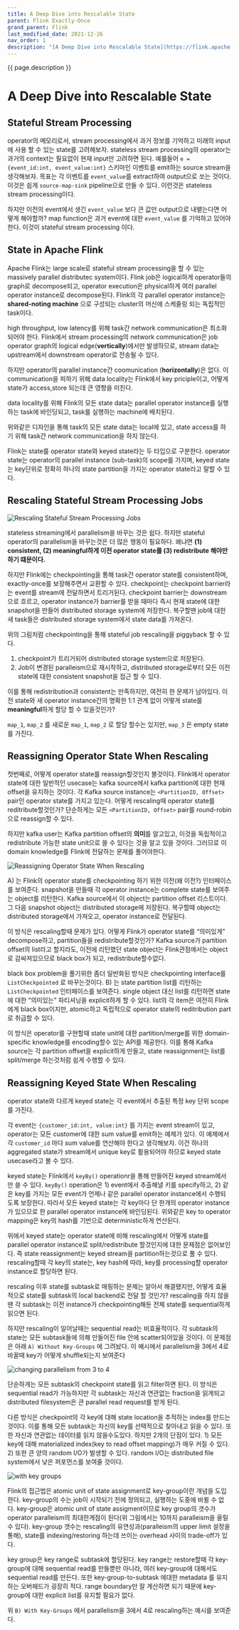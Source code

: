 ```yaml
---
title: A Deep Dive into Rescalable State
parent: Flink Exactly-Once
grand_parent: Flink
last_modified_date: 2021-12-26
nav_order: 1
description: "[A Deep Dive into Rescalable State](https://flink.apache.org/features/2017/07/04/flink-rescalable-state.html) 를 번역한 글 입니다."
---
```

{{ page.description }}

# A Deep Dive into Rescalable State

## Stateful Stream Processing

operator의 메모리로서, stream processing에서 과거 정보를 기억하고 미래의 input에 사용 할 수 있는  state를 고려해보자. stateless stream processing의 operator는 과거의 context는 필요없이 현재 input만 고려하면 된다. 예를들어 `e = {event_id:int, event_value:int}` 스키마인 이벤트를 emit하는 source stream을 생각해보자. 목표는 각 이벤트를 `event_value`를 extract하여 output으로 쏘는 것이다. 이것은 쉽게 `source-map-sink` pipeline으로 만들 수 있다. 이런것은 stateless stream processing이다.

하지만 이전의 event에서 생긴 `event_value` 보다 큰 값만 output으로 내뱉는다면 어떻게 해야할까? map function은 과거 event에 대한 `event_value` 를  기억하고 있어야한다. 이것이 stateful stream processing 이다.

## State in Apache Flink

Apache Flink는 large scale로 stateful stream processing을 할 수 있는 massively parallel distributec system이다. Flink job은 logical하게 operator들의 graph로 decompose되고, operator execution은 physical하게 여러 parallel operator instance로 decompose된다. Flink의 각 parallel operator instance는 **shared-noting machine** 으로 구성되는 cluster의 머신에 스케줄링 되는 독립적인 task이다.

high throughput, low latency를 위해 task간 network communication은 최소화 되어야 한다. Flink에서 stream processing의 network communication은 job operator graph의 logical edge(**vertically**)에서만 발생하므로, stream data는 upstream에서 downstream operator로 전송될 수 있다.

하지만 operator의 parallel instance간 coomunication (**horizontally**)은 없다. 이 communication을 피하기 위해 data locality는 Flink에서 key priciple이고, 어떻게 state가 access,store 되는데 큰 영향을 미친다.

data locality를 위해 Flink의 모든 state data는 parallel operator instance를 실행하는 task에 바인딩되고, task를 실행하는 machine에 배치된다.

위와같은 디자인을 통해 task의 모든 state data는 local에 있고, state access를 하기 위해 task간 network communication을 하지 않는다.

Flink는 state를 operator state와 keyed state라는 두 타입으로 구분한다. operator state는 operator의 parallel instance (sub-task)의 scope를 가지며, keyed state는 key단위로 정확히 하나의 state partition을 가지는 operator state라고 말할 수 있다.

## Rescaling Stateful Stream Processing Jobs

![Rescaling Stateful Stream Processing Jobs](https://flink.apache.org/img/blog/stateless-stateful-streaming.svg)

stateless streaming에서 parallelism을 바꾸는 것은 쉽다. 하지만 stateful operator의 parallelism을 바꾸는것은 더 많은 행동이 필요하다. 왜냐면 **(1) consistent, (2) meaningful하게 이전 operator state를 (3) redistribute 해야만 하기 떄문이다.**

하지만 Flink에는 checkpointing을 통해 task간 operator state를 consistent하며, exactly-once를 보장해주면서 교환할 수 있다. checkpoint는 checkpoint barrier라는 event를 stream에 전달하면서 트리거된다. checkpoint barrier는 downstream으로 흐르고, operator instance가 barrier를 받을 때마다 즉시 현재 state에 대한 snapshot을 만들어 distributed storage system에 저장한다. 복구할땐 job에 대한 새 task들은 distributed storage system에서 state data를 가져온다.

위의 그림처럼 checkpointing을 통해 stateful job rescaling을 piggyback 할 수 있다.

1. checkpoint가 트리거되어 distributed storage system으로 저장된다.
2. Job이 변경된 paralleism으로 재시작하고, distributed storage로부터 모든 이전 state에 대한 consistent snapshot을 접근 할 수 있다.

이를 통해 redistribution과 consistent는 만족하지만, 여전히 한 문제가 남아있다. 이전 state와 새 operator instance간의 명확한 1:1 관계 없이 어떻게 state를 **meaningful**하게 할당 할 수 있을것인가?

`map_1`, `map_2` 를 새로운 `map_1`, `map_2` 로 할당 할수는 있지만, `map_3` 은 empty state를 가진다.

## Reassigning Operator State When Rescaling

첫번째로, 어떻게 operator state를 reassign할것인지 볼것이다. Flink에서 operator state에 대한 일반적인 usecase는 kafka source에서 kafka partition에 대한 현재 offset을 유지하는 것이다. 각 Kafka source instance는 `<PartitionID, Offset>` pair인 operator state를 가지고 있는다. 어떻게 rescaling때 operator state를 reditribute할것인가? 단순하게는 모든 `<PartitionID, Offset>` pair를 round-robin으로 reassign할 수 있다.

하지만 kafka user는 Kafka partition offset의 **의미**를 알고있고, 이것을 독립적이고 redistribute 가능한 state unit으로 쓸 수 있다는 것을 알고 있을 것이다. 그러므로 이 domain knowledge를 Flink에 전달하는 문제를 풀어야한다.

![Reassigning Operator State When Rescaling](https://flink.apache.org/img/blog/list-checkpointed.svg)

A) 는 Flink의 operator state를 checkpointing 하기 위한 이전(왜 이전?) 인터페이스를 보여준다. snapshot을 만들때 각 operator instance는 complete state를 보여주는 object를 리턴한다. Kafka source에서 이 object는 partition offset 리스트이다. 그 다음 snapshot object는 distributed storage에 저장된다. 복구할때 object는 distributed storage에서 가져오고, operator instance로 전달된다.

이 방식은 rescaling할때 문제가 있다. 어떻게 Flink가 operator state를 “의미있게” decompose하고, partition들을 redistribute할것인가? Kafka source가 partition offset의 list라고 할지라도, 이전에 리턴했던 state object는 Flink관점에서는 object로 감싸져있으므로 black box가 되고, redistribute할수없다.

black box problem을 풀기위한 좀더 일반화된 방식은 checkpointing interface를 `ListCheckpointed` 로 바꾸는것이다. B) 는 state partition list를 리턴하는 `ListCheckpointed` 인터페이스를 보여준다. single object 대신 list를 리턴하면 state에 대한 “의미있는” 파티셔닝을 explicit하게 할 수 있다. list의 각 item은 여전히 Flink에게 black box이지만, atomic하고 독립적으로 operator state의 reditribution part로 취급할 수 있다.

이 방식은 operator를 구현할때 state unit에 대한 partition/merge를 위한 domain-specific knowledge를 encoding할수 있는 API를 제공한다. 이를 통해 Kafka source는 각 partition offset을 explicit하게 만들고, state reassignment는 list를 split/merge 하는것처럼 쉽게 수행할 수 있다.

## Reassigning Keyed State When Rescaling

operator state와 다르게 keyed state는 각 event에서 추출된 특정 key 단위 scope를 가진다.

각 event는 `{customer_id:int, value:int}` 를 가지는 event stream이 있고, operator는 모든 customer에 대한 sum value를 emit하는 예제가 있다. 이 예제에서 각 `customer_id` 마다 sum value를 연산해야 한다고 생각해보자. 이건 하나의 aggregated state가 stream에서 unique key로 활용되어야 하므로 keyed state usecase라고 볼 수 있다.

keyed state는 Flink에서 `keyBy()` operationr을 통해 만들어진 keyed stream에서만 쓸 수 있다. `keyBy()` operation은 1) event에서 추출해낼 키를 specify하고, 2) 같은 key를 가지는 모든 event가 언제나 같은 parallel operator instance에서 수행되도록 보장한다. 따라서 모든 keyed state는 각 key마다 단 한개의 operator instance가 있으므로 한 parallel operator instance에 바인딩된다. 위와같은 key to operator mapping은 key의 hash를 기반으로 deterministic하게 연산된다.

위에서 keyed state는 operator state에 비해 rescaling에서 어떻게 state를 parallel operator instance로 split/redistribute 할것인지에 대한 문제점은 없어보인다. 즉 state reassignment는 keyed stream을 partition하는것으로 풀 수 있다. rescaling할때 각 key의 state는, key hash에 따라, key를 processing할 operator instance로 할당하면 된다.

rescaling 이후 state를 subtask로 매핑하는 문제는 알아서 해결됐지만, 어떻게 효율적으로 state를 subtask의 local backend로 전달 할 것인가? rescaling을 하지 않을땐 각 subtask는 이전 instance가 checkpointing해둔 전체 state를 sequential하게 읽으면 된다.

하지만 rescaling이 일어날때는 sequential read는 비효율적이다. 각 subtask의 state는 모든 subtask들에 의해 만들어진 file 안에 scatter되어있을 것이다. 이 문제점은 아래 `A) Without Key-Groups` 에 그려놨다. 이 예시에서 parallelism을 3에서 4로 바꿀때 key가 어떻게 shuffle되는지 보여준다

![changing parallelism from 3 to 4](a-deep-dive-into-rescalable-state/Untitled.png)

단순하게는 모든 subtask의 checkpoint state를 읽고 filter하면 된다. 이 방식은 sequential read가 가능하지만 각 subtask는 자신과 연관없는 fraction을 읽게되고 distributed filesystem은 큰 parallel read request를 받게 된다.

다른 방식은 checkpoint의 각 key에 대해 state location을 추적하는 index를 만드는 것이다. 이를 통해 모든 subtask는 자신의 key를 선택적으로 찾아내고 읽을 수 있다. 또한 자신과 연관없는 데이터를 읽지 않을수도있다. 하지만 2개의 단점이 있다. 1) 모든 key에 대해 materialized index(key to read offset mapping)가 매우 커질 수 있다. 2) 또한 큰 양의 random I/O가 발생할 수 있다. random I/O는 distributed file system에서 낮은 퍼포먼스를 보여줄 것이다.

![with key groups](a-deep-dive-into-rescalable-state/Untitled1.png)

Flink의 접근법은 atomic unit of state assignment로 key-group이란 개념을 도입한다. key-group의 수는 job이 시작되기 전에 정의되고, 실행하는 도중에 바뀔 수 없다. key-group은 atomic unit of state assigment이므로 key group의 갯수가 operator paralleism의 최대한계점이 된다(위 그림에서는 10까지 paralleism을 올릴 수 있다). key-group 갯수는 rescaling의 유연성과(paralleism의 upper limit 설정을 통해), state를 indexing/restoring 하는데 쓰이는 overhead 사이의 trade-off가 있다.

key group은 key range로 subtask에 할당된다. key range는 restore할때 각 key-group에 대해 sequential read를 만들뿐만 아니라, 여러 key-group에 대해서도 sequential read를 만든다. 또한 key-group-to-subtask 에대한 metadata 를 유지하는 오버헤드가 굉장히 적다. range boundary만 잘 계산하면 되기 때문에 key-group에 대한 explicit list를 유지할 필요가 없다.

위 `B) With Key-Groups` 에서 parallelism을 3에서 4로 rescaling하는 예시를 보여준다.